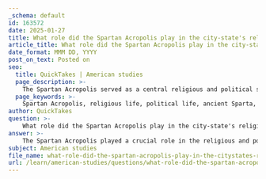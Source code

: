 ```yaml
---
_schema: default
id: 163572
date: 2025-01-27
title: What role did the Spartan Acropolis play in the city-state's religious and political life?
article_title: What role did the Spartan Acropolis play in the city-state's religious and political life?
date_format: MMM DD, YYYY
post_on_text: Posted on
seo:
  title: QuickTakes | American studies
  page_description: >-
    The Spartan Acropolis served as a central religious and political site in ancient Sparta, embodying the city's values of discipline, strength, and communal identity through its temples and rituals.
  page_keywords: >-
    Spartan Acropolis, religious life, political life, ancient Sparta, Temple of Athena Chalkioikos, rituals, ceremonies, communal activities, Spartan identity, military prowess, agoge, cultural center
author: QuickTakes
question: >-
    What role did the Spartan Acropolis play in the city-state's religious and political life?
answer: >-
    The Spartan Acropolis played a crucial role in the religious and political life of ancient Sparta, serving as the city's religious and cultural center. Located on a hill overlooking the city, it housed significant temples, most notably the Temple of Athena Chalkioikos, dedicated to the goddess Athena. This temple was central to Spartan worship and reflected the city's values of strength, discipline, and military prowess.\n\nIn terms of religious life, the acropolis was a site for various rituals and ceremonies that were integral to Spartan society. The worship of Athena, in particular, was vital as she was considered a protector of the city and its warriors. The acropolis thus functioned as a focal point for communal religious activities, reinforcing the spiritual and cultural identity of the Spartans.\n\nPolitically, the acropolis symbolized Spartan identity and power. While it was less grand than the Acropolis of Athens, its layout and the temples it housed emphasized Sparta's prioritization of military strength over artistic expression. The acropolis served as a reminder of the Spartan commitment to their unique social structure and values, which were centered around the agoge (the rigorous education and training program for Spartan boys) and the militaristic lifestyle.\n\nOverall, the Spartan Acropolis was not just a religious site but also a representation of the political and cultural ethos of Sparta, reflecting the city's focus on discipline, strength, and communal identity.
subject: American studies
file_name: what-role-did-the-spartan-acropolis-play-in-the-citystates-religious-and-political-life.md
url: /learn/american-studies/questions/what-role-did-the-spartan-acropolis-play-in-the-citystates-religious-and-political-life
---
```


&nbsp;